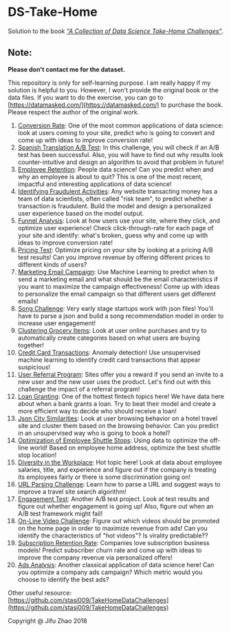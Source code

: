 # DS-Take-Home

Solution to the book [*"A Collection of Data Science Take-Home Challenges"*](https://datamasked.com/).

## Note:

**Please don't contact me for the dataset.**

This repository is only for self-learning purpose. I am really happy if my solution is helpful to you. However, I won't provide the original book or the data files. If you want to do the exercise, you can go to [https://datamasked.com/](https://datamasked.com/) to purchase the book. Please respect the author of the original work.

1. [Conversion Rate](https://github.com/JifuZhao/DS-Take-Home/blob/master/01.%20Conversion%20Rate.ipynb): One of the most common applications of data science: look at users coming to your site, predict who is going to convert and come up with ideas to improve conversion rate!
2. [Spanish Translation A/B Test](https://github.com/JifuZhao/DS-Take-Home/blob/master/02.%20Spanish%20Translation%20AB%20Test.ipynb): In this challenge, you will check if an A/B test has been successful. Also, you will have to find out why results look counter-intuitive and design an algorithm to avoid that problem in future!
3. [Employee Retention](https://github.com/JifuZhao/DS-Take-Home/blob/master/03.%20Employee%20Retention.ipynb): People data science! Can you predict when and why an employee is about to quit? This is one of the most recent, impactful and interesting applications of data science!
4. [Identifying Fraudulent Activities](https://github.com/JifuZhao/DS-Take-Home/blob/master/04.%20Identifying%20Fraudulent%20Activities.ipynb): Any website transacting money has a team of data scientists, often called "risk team", to predict whether a transaction is fraudulent. Build the model and design a personalized user experience based on the model output.
5. [Funnel Analysis](https://github.com/JifuZhao/DS-Take-Home/blob/master/05.%20Funnel%20Analysis.ipynb): Look at how users use your site, where they click, and optimize user experience! Check click-through-rate for each page of your site and identify: what's broken, guess why and come up with ideas to improve conversion rate!
6. [Pricing Test](https://github.com/JifuZhao/DS-Take-Home/blob/master/06.%20Pricing%20Test.ipynb): Optimize pricing on your site by looking at a pricing A/B test results! Can you improve revenue by offering different prices to different kinds of users?
7. [Marketing Email Campaign](https://github.com/JifuZhao/DS-Take-Home/blob/master/07.%20Marketing%20Email%20Campaign.ipynb): Use Machine Learning to predict when to send a marketing email and what should be the email characteristics if you want to maximize the campaign effectiveness! Come up with ideas to personalize the email campaign so that different users get different emails!
8. [Song Challenge](https://github.com/JifuZhao/DS-Take-Home/blob/master/08.%20Song%20Challenge.ipynb): Very early stage startups work with json files! You'll have to parse a json and build a song recommendation model in order to increase user engagement!
9. [Clustering Grocery Items](https://github.com/JifuZhao/DS-Take-Home/blob/master/09.%20Clustering%20Grocery%20Items.ipynb): Look at user online purchases and try to automatically create categories based on what users are buying together!
10. [Credit Card Transactions](https://github.com/JifuZhao/DS-Take-Home/blob/master/10.%20Credit%20Card%20Transactions.ipynb): Anomaly detection! Use unsupervised machine learning to identify credit card transactions that appear suspicious!
11. [User Referral Program](https://github.com/JifuZhao/DS-Take-Home/blob/master/11.%20User%20Referral%20Program.ipynb): Sites offer you a reward if you send an invite to a new user and the new user uses the product. Let's find out with this challenge the impact of a referral program!
12. [Loan Granting](https://github.com/JifuZhao/DS-Take-Home/blob/master/12.%20Loan%20Granting.ipynb): One of the hottest fintech topics here! We have data here about when a bank grants a loan. Try to beat their model and create a more efficient way to decide who should receive a loan!
13. [Json City Similarities](https://github.com/JifuZhao/DS-Take-Home/blob/master/13.%20Json%20City%20Similarities.ipynb): Look at user browsing behavior on a hotel travel site and cluster them based on the browsing behavior. Can you predict in an unsupervised way who is going to book a hotel?
14. [Optimization of Employee Shuttle Stops](https://github.com/JifuZhao/DS-Take-Home/blob/master/14.%20Optimization%20of%20Employee%20Shuttle%20Stops.ipynb): Using data to optimize the off-line world! Based on employee home address, optimize the best shuttle stop location!
15. [Diversity in the Workplace](https://github.com/JifuZhao/DS-Take-Home/blob/master/15.%20Diversity%20in%20the%20Workplace.ipynb): Hot topic here! Look at data about employee salaries, title, and experience and figure out if the company is treating its employees fairly or there is some discrimination going on!
16. [URL Parsing Challenge](https://github.com/JifuZhao/DS-Take-Home/blob/master/16.%20URL%20Parsing%20Challenge.ipynb): Learn how to parse a URL and suggest ways to improve a travel site search algorithm!
17. [Engagement Test](https://github.com/JifuZhao/DS-Take-Home/blob/master/17.%20Engagement%20Test.ipynb): Another A/B test project. Look at test results and figure out whether engagement is going up! Also, figure out when an A/B test framework might fail!
18. [On-Line Video Challenge](https://github.com/JifuZhao/DS-Take-Home/blob/master/18.%20On-Line%20Video%20Challenge.ipynb): Figure out which videos should be promoted on the home page in order to maximize revenue from ads! Can you identify the characteristics of "hot videos"? Is virality predictable??
19. [Subscription Retention Rate](https://github.com/JifuZhao/DS-Take-Home/blob/master/19.%20Subscription%20Retention%20Rate.ipynb): Companies love subscription business models! Predict subscriber churn rate and come up with ideas to improve the company revenue via personalized offers!
20. [Ads Analysis](https://github.com/JifuZhao/DS-Take-Home/blob/master/20.%20Ads%20Analysis.ipynb): Another classical application of data science here! Can you optimize a company ads campaign? Which metric would you choose to identify the best ads?

Other useful resource: [https://github.com/stasi009/TakeHomeDataChallenges](https://github.com/stasi009/TakeHomeDataChallenges)

Copyright @ Jifu Zhao 2018
